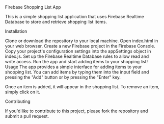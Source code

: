 
Firebase Shopping List App

This is a simple shopping list application that uses Firebase Realtime Database to store and retrieve shopping list items.

Installation

Clone or download the repository to your local machine.
Open index.html in your web browser.
Create a new Firebase project in the Firebase Console.
Copy your project's configuration settings into the appSettings object in index.js.
Set up the Firebase Realtime Database rules to allow read and write access.
Run the app and start adding items to your shopping list!
Usage
The app provides a simple interface for adding items to your shopping list. You can add items by typing them into the input field and pressing the "Add" button or by pressing the "Enter" key.

Once an item is added, it will appear in the shopping list. To remove an item, simply click on it.

Contributing

If you'd like to contribute to this project, please fork the repository and submit a pull request.
